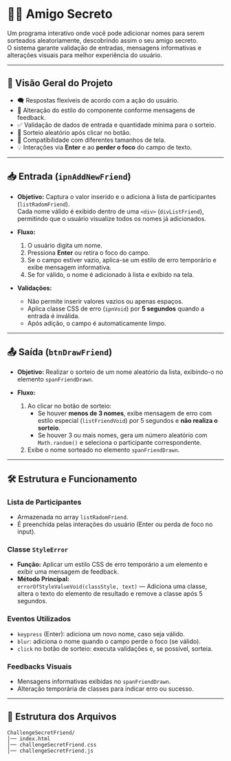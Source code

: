 # 🤝🏻 Amigo Secreto

Um programa interativo onde você pode adicionar nomes para serem sorteados aleatoriamente, descobrindo assim o seu amigo secreto.  
O sistema garante validação de entradas, mensagens informativas e alterações visuais para melhor experiência do usuário.

---

## 👀 Visão Geral do Projeto
- 🗨 Respostas flexíveis de acordo com a ação do usuário.
- 🎨 Alteração do estilo do componente conforme mensagens de feedback.
- ✅ Validação de dados de entrada e quantidade mínima para o sorteio.
- 🎲 Sorteio aleatório após clicar no botão.
- 📱 Compatibilidade com diferentes tamanhos de tela.
- 💡 Interações via **Enter** e ao **perder o foco** do campo de texto.

---

## 📥 Entrada (`ipnAddNewFriend`)

- **Objetivo:** Captura o valor inserido e o adiciona à lista de participantes (`listRadomFriend`).  
  Cada nome válido é exibido dentro de uma `<div>` (`divListFriend`), permitindo que o usuário visualize todos os nomes já adicionados.

- **Fluxo:**
  1. O usuário digita um nome.
  2. Pressiona **Enter** ou retira o foco do campo.
  3. Se o campo estiver vazio, aplica-se um estilo de erro temporário e exibe mensagem informativa.
  4. Se for válido, o nome é adicionado à lista e exibido na tela.

- **Validações:**
  - Não permite inserir valores vazios ou apenas espaços.
  - Aplica classe CSS de erro (`ipnVoid`) por **5 segundos** quando a entrada é inválida.
  - Após adição, o campo é automaticamente limpo.

---

## 📤 Saída (`btnDrawFriend`)

- **Objetivo:** Realizar o sorteio de um nome aleatório da lista, exibindo-o no elemento `spanFriendDrawn`.

- **Fluxo:**
  1. Ao clicar no botão de sorteio:
     - Se houver **menos de 3 nomes**, exibe mensagem de erro com estilo especial (`listFriendVoid`) por 5 segundos e **não realiza o sorteio**.
     - Se houver 3 ou mais nomes, gera um número aleatório com `Math.random()` e seleciona o participante correspondente.
  2. Exibe o nome sorteado no elemento `spanFriendDrawn`.

---

## 🛠 Estrutura e Funcionamento

### Lista de Participantes
- Armazenada no array `listRadomFriend`.
- É preenchida pelas interações do usuário (Enter ou perda de foco no input).

### Classe `StyleError`
- **Função:** Aplicar um estilo CSS de erro temporário a um elemento e exibir uma mensagem de feedback.
- **Método Principal:**  
  `errorOfStyleValueVoid(classStyle, text)` — Adiciona uma classe, altera o texto do elemento de resultado e remove a classe após 5 segundos.

### Eventos Utilizados
- `keypress` (Enter): adiciona um novo nome, caso seja válido.
- `blur`: adiciona o nome quando o campo perde o foco (se válido).
- `click` no botão de sorteio: executa validações e, se possível, sorteia.

### Feedbacks Visuais
- Mensagens informativas exibidas no `spanFriendDrawn`.
- Alteração temporária de classes para indicar erro ou sucesso.

---

## 📂 Estrutura dos Arquivos
```
ChallengeSecretFriend/
│── index.html
│── challengeSecretFriend.css
│── challengeSecretFriend.js
````
